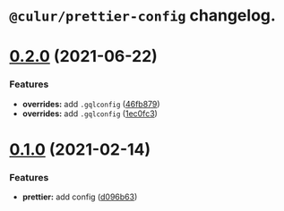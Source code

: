 # `@culur/prettier-config` changelog.

# [0.2.0](https://github.com/culur/prettier-config/compare/v0.1.0...v0.2.0) (2021-06-22)

### Features

- **overrides:** add `.gqlconfig` ([46fb879](https://github.com/culur/prettier-config/commit/46fb87922c45a2a19b80beb0cd5e5fe10f643c1f))
- **overrides:** add `.gqlconfig` ([1ec0fc3](https://github.com/culur/prettier-config/commit/1ec0fc3dd7687b6206a3df0c9cb1120247c3f774))

# [0.1.0](https://github.com/culur/prettier-config/compare/v0.0.1...v0.1.0) (2021-02-14)

### Features

- **prettier:** add config ([d096b63](https://github.com/culur/prettier-config/commit/d096b6371bbdf93032d8f804b35b3497187e07db))
